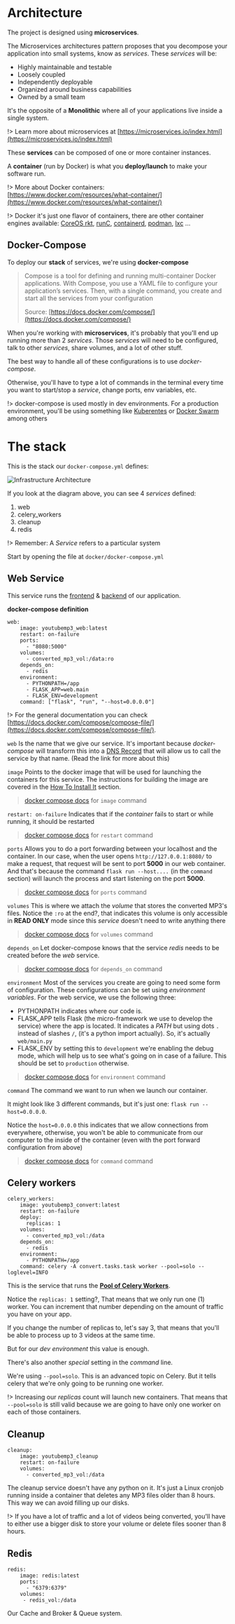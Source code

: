 # Architecture

The project is designed using **microservices**. 

The Microservices architectures pattern proposes that you decompose your application into small systems, know as *services*. These *services* will be:

- Highly maintainable and testable
- Loosely coupled
- Independently deployable
- Organized around business capabilities
- Owned by a small team

It's the opposite of a **Monolithic** where all of your applications live inside a single system.

!> Learn more about microservices at [https://microservices.io/index.html](https://microservices.io/index.html)

These **services** can be composed of one or more container instances.

A **container** (run by Docker) is what you **deploy/launch** to make your software run.

!> More about Docker containers: [https://www.docker.com/resources/what-container/](https://www.docker.com/resources/what-container/)

!> Docker it's just one flavor of containers, there are other container engines available: [CoreOS rkt](https://github.com/rkt/rkt), [runC](https://github.com/opencontainers/runc), [containerd](https://containerd.io/docs/), [podman](https://podman.io/), [lxc](https://github.com/lxc/lxc) ...

## Docker-Compose

To deploy our **stack** of services, we're using **docker-compose**

> Compose is a tool for defining and running multi-container Docker applications. With Compose, you use a YAML file to configure your application’s services. Then, with a single command, you create and start all the services from your configuration  
> 
> Source: [https://docs.docker.com/compose/](https://docs.docker.com/compose/)

When you're working with **microservices**, it's probably that you'll end up running more than 2 *services*. Those *services* will need to be configured, talk to other *services*, share volumes, and a lot of other stuff.

The best way to handle all of these configurations is to use *docker-compose*. 

Otherwise, you'll have to type a lot of commands in the terminal every time you want to start/stop a *service*, change ports, env variables, etc.

!> docker-compose is used mostly in dev environments. For a production environment, you'll be using something like [Kuberentes](https://kubernetes.io/docs/home/) or [Docker Swarm](https://docs.docker.com/engine/swarm/) among others

# The stack

This is the stack our `docker-compose.yml` defines:

![Infrastructure Architecture](../images/infra-architecture.png)

If you look at the diagram above, you can see 4 *services* defined:

1. web
2. celery_workers
3. cleanup
4. redis

!> Remember: A *Service* refers to a particular system

Start by opening the file at `docker/docker-compose.yml`

## Web Service

This service runs the [frontend](/app/frontend) & [backend](/app/backend) of our application.

**docker-compose definition**

```
web:
    image: youtubemp3_web:latest
    restart: on-failure
    ports:
      - "8080:5000"
    volumes:
      - converted_mp3_vol:/data:ro 
    depends_on:
      - redis
    environment:
      - PYTHONPATH=/app
      - FLASK_APP=web.main
      - FLASK_ENV=development
    command: ["flask", "run", "--host=0.0.0.0"]
```

!> For the general documentation you can check [https://docs.docker.com/compose/compose-file/](https://docs.docker.com/compose/compose-file/).

`web` Is the name that we give our service. It's important because *docker-compose* will transform this into a [DNS Record](https://gdi3d.github.io/how-to-connect-docker-containers-2021-07-26/) that will allow us to call the service by that name. (Read the link for more about this)

`image` Points to the docker image that will be used for launching the containers for this service. The instructions for building the image are covered in the [How To Install It](/README?id=how-to-install-it) section. 

> [docker compose docs](https://docs.docker.com/compose/compose-file/#image) for `image` command

`restart: on-failure` Indicates that if the *container* fails to start or while running, it should be restarted 

> [docker compose docs](https://docs.docker.com/compose/compose-file/#restart) for `restart` command

`ports` Allows you to do a port forwarding between your localhost and the container. In our case, when the user opens `http://127.0.0.1:8080/` to make a request, that request will be sent to port **5000** in our web container. And that's because the command `flask run --host....` (in the `command` section) will launch the process and start listening on the port **5000**.

> [docker compose docs](https://docs.docker.com/compose/compose-file/#ports) for `ports` command

`volumes` This is where we attach the *volume* that stores the converted MP3's files. Notice the `:ro` at the end?, that indicates this volume is only accessible in **READ ONLY** mode since this *service* doesn't need to write anything there

> [docker compose docs](https://docs.docker.com/compose/compose-file/#volumes) for `volumes` command

`depends_on` Let docker-compose knows that the service *redis* needs to be created before the *web* service.

> [docker compose docs](https://docs.docker.com/compose/compose-file/#depends_on) for `depends_on` command

`environment` Most of the services you create are going to need some form of configuration. These configurations can be set using *environment variables*. For the web service, we use the following three:

- PYTHONPATH indicates where our code is.
- FLASK_APP tells Flask (the micro-framework we use to develop the service) where the app is located. It indicates a *PATH* but using dots `.` instead of slashes `/`, (it's a python import actually). So, it's actually `web/main.py`
- FLASK_ENV by setting this to `development` we're enabling the debug mode, which will help us to see what's going on in case of a failure. This should be set to `production` otherwise.

> [docker compose docs](https://docs.docker.com/compose/compose-file/#environment) for `environment` command

`command` The command we want to run when we launch our container. 

It might look like 3 different commands, but it's just one: `flask run --host=0.0.0.0`.

Notice the `host=0.0.0.0` this indicates that we allow connections from everywhere, otherwise, you won't be able to communicate from our computer to the inside of the container (even with the port forward configuration from above)

> [docker compose docs](https://docs.docker.com/compose/compose-file/#command) for `command` command


## Celery workers

```
celery_workers:
    image: youtubemp3_convert:latest
    restart: on-failure
    deploy:
      replicas: 1
    volumes:
      - converted_mp3_vol:/data
    depends_on:
      - redis
    environment:
      - PYTHONPATH=/app
    command: celery -A convert.tasks.task worker --pool=solo --loglevel=INFO
```

This is the service that runs the **[Pool of Celery Workers](/app/converting-youtube-video-to-mp3-celery?id=flow-diagram)**.

Notice the `replicas: 1` setting?, That means that we only run one (1) worker. You can increment that number depending on the amount of traffic you have on your app.

If you change the number of replicas to, let's say 3, that means that you'll be able to process up to 3 videos at the same time.

But for our *dev environment* this value is enough.

There's also another *special* setting in the *command* line. 

We're using `--pool=solo`. This is an advanced topic on Celery. But it tells celery that we're only going to be running one worker.

!> Increasing our *replicas* count will launch new containers. That means that `--pool=solo` is still valid because we are going to have only one worker on each of those containers.

## Cleanup

```
cleanup:
    image: youtubemp3_cleanup
    restart: on-failure
    volumes:
      - converted_mp3_vol:/data
```

The cleanup service doesn't have any python on it. It's just a Linux cronjob running inside a container that deletes any MP3 files older than 8 hours. This way we can avoid filling up our disks.

!> If you have a lot of traffic and a lot of videos being converted, you'll have to either use a bigger disk to store your volume or delete files sooner than 8 hours.

## Redis

```
redis:
    image: redis:latest
    ports:
      - "6379:6379"
    volumes:
     - redis_vol:/data

```

Our Cache and Broker & Queue system.


